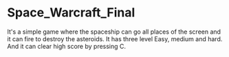 # Space_Warcraft_Final
It's a simple game where the spaceship can go all places of the screen and it can fire to destroy the asteroids. It has three level Easy, medium and hard. And it can clear high score by pressing C.
